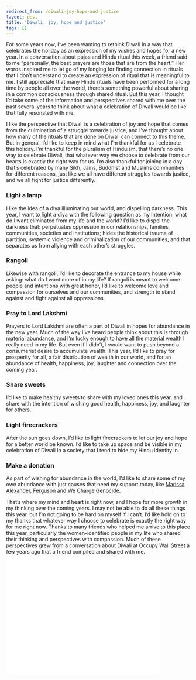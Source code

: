 ```yaml
---
redirect_from: /diwali-joy-hope-and-justice
layout: post
title: 'Diwali: joy, hope and justice'
tags: []
---
```

For some years now, I’ve been wanting to rethink Diwali in a way that celebrates the holiday as an expression of my wishes and hopes for a new year. In a conversation about pujas and Hindu ritual this week, a friend said to me “personally, the best prayers are those that are from the heart.” Her words inspired me to let go of my longing for finding connection in rituals that I don’t understand to create an expression of ritual that is meaningful to me. I still appreciate that many Hindu rituals have been performed for a long time by people all over the world, there’s something powerful about sharing in a common consciousness through shared ritual. But this year, I thought I’d take some of the information and perspectives shared with me over the past several years to think about what a celebration of Diwali would be like that fully resonated with me. 

I like the perspective that Diwali is a celebration of joy and hope that comes from the culmination of a struggle towards justice, and I’ve thought about how many of the rituals that are done on Diwali can connect to this theme. But in general, I’d like to keep in mind what I’m thankful for as I celebrate this holiday. I’m thankful for the pluralism of Hinduism, that there’s no one way to celebrate Diwali, that whatever way we choose to celebrate from our hearts is exactly the right way for us. I’m also thankful for joining in a day that’s celebrated by many Sikh, Jains, Buddhist and Muslims communities for different reasons, just like we all have different struggles towards justice, and we all fight for justice differently.

### Light a lamp
I like the idea of a diya illuminating our world, and dispelling darkness. This year, I want to light a diya with the following question as my intention: what do I want eliminated from my life and the world? I’d like to dispel the darkness that: perpetuates oppression in our relationships, families, communities, societies and institutions; hides the historical trauma of partition, systemic violence and criminalization of our communities; and that separates us from allying with each other’s struggles. 

### Rangoli
Likewise with rangoli, I’d like to decorate the entrance to my house while asking: what do I want more of in my life? If rangoli is meant to welcome people and intentions with great honor, I’d like to welcome love and compassion for ourselves and our communities, and strength to stand against and fight against all oppressions. 

### Pray to Lord Lakshmi
Prayers to Lord Lakshmi are often a part of Diwali in hopes for abundance in the new year. Much of the way I’ve heard people think about this is through material abundance, and I’m lucky enough to have all the material wealth I really need in my life. But even if I didn’t, I would want to push beyond a consumerist desire to accumulate wealth. This year, I’d like to pray for prosperity for all, a fair distribution of wealth in our world, and for an abundance of health, happiness, joy, laughter and connection over the coming year. 

### Share sweets
I’d like to make healthy sweets to share with my loved ones this year, and share with the intention of wishing good health, happiness, joy, and laughter for others.

### Light firecrackers
After the sun goes down, I’d like to light firecrackers to let our joy and hope for a better world be known. I’d like to take up space and be visible in my celebration of Diwali in a society that I tend to hide my Hindu identity in. 

### Make a donation
As part of wishing for abundance in the world, I’d like to share some of my own abundance with just causes that need my support today, like [Marissa Alexander](http://www.freemarissanow.org/), [Ferguson](http://obs-onthemove.org/) and [We Charge Genocide](http://wechargegenocide.org/).

That’s where my mind and heart is right now, and I hope for more growth in my thinking over the coming years. I may not be able to do all these things this year, but I’m not going to be hard on myself if I can’t. I’d like hold on to my thanks that whatever way I choose to celebrate is exactly the right way for me right now. Thanks to many friends who helped me arrive to this place this year, particularly the women-identified people in my life who shared their thinking and perspectives with compassion. Much of these perspectives grew from a conversation about Diwali at Occupy Wall Street a few years ago that a friend compiled and shared with me. 

<iframe width="420" height="315" src="//www.youtube.com/embed/OGVwYhXlv7k" frameborder="0" allowfullscreen></iframe>

